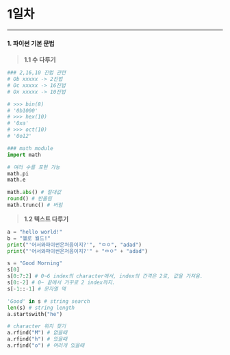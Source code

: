 # 1일차 


-----------------------


#### **1. 파이썬 기본 문법**


> **1.1 수 다루기**

```python
### 2,16,10 진법 관련
# Ob xxxxx -> 2진법
# Oc xxxxx -> 16진법
# Ox xxxxx -> 10진법

# >>> bin(8)
# '0b1000'
# >>> hex(10)
# '0xa'
# >>> oct(10)
# '0o12'

### math module
import math

# 여러 수를 표현 가능
math.pi
math.e

math.abs() # 절대값
round() # 반올림
math.trunc() # 버림
```

> **1.2 텍스트 다루기**

```python
a = "hello world!"
b = "헬로 월드!"
print("'어서와파이썬은처음이지?'", "ㅁㅇ", "adad")
print("'어서와파이썬은처음이지?'" + "ㅁㅇ" + "adad")

s = "Good Morning"
s[0]
s[0:7:2] # 0~6 index의 character에서, index의 간격은 2로, 값을 가져옴.
s[0:-2] # 0~ 끝에서 거꾸로 2 index까지.
s[-1::-1] # 문자열 역

'Good' in s # string search
len(s) # string length
a.startswith("he")

# character 위치 찾기
a.rfind("M") # 없을때
a.rfind("h") # 있을때
a.rfind("o") # 여러개 있을때
```